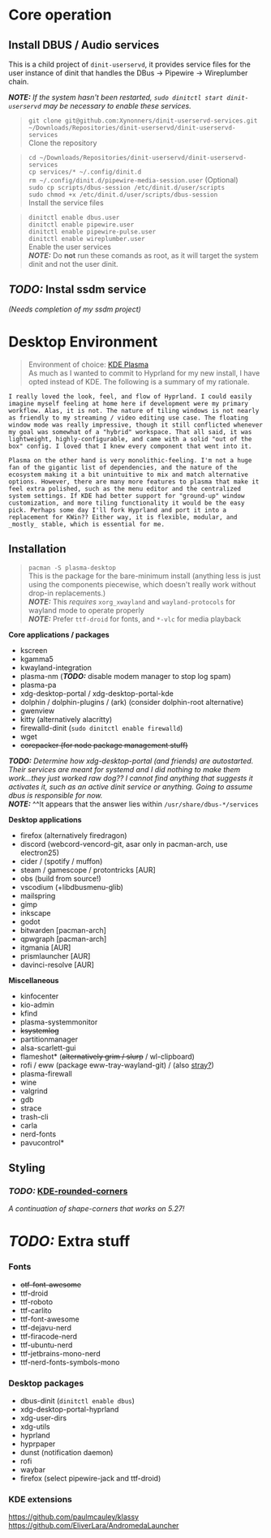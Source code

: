 # Core operation
## Install DBUS / Audio services
This is a child project of `dinit-userservd`, it provides service files for the user instance of dinit that handles the DBus -> Pipewire -> Wireplumber chain.

_**NOTE:** If the system hasn't been restarted, `sudo dinitctl start dinit-userservd` may be necessary to enable these services._

> `git clone git@github.com:Xynonners/dinit-userservd-services.git ~/Downloads/Repositories/dinit-userservd/dinit-userservd-services`  
Clone the repository  

> `cd ~/Downloads/Repositories/dinit-userservd/dinit-userservd-services`  
> `cp services/* ~/.config/dinit.d`  
> `rm ~/.config/dinit.d/pipewire-media-session.user` (Optional)  
> `sudo cp scripts/dbus-session /etc/dinit.d/user/scripts`  
> `sudo chmod +x /etc/dinit.d/user/scripts/dbus-session`  
Install the service files

> `dinitctl enable dbus.user`  
> `dinitctl enable pipewire.user`  
> `dinitctl enable pipewire-pulse.user`  
> `dinitctl enable wireplumber.user`  
Enable the user services  
_**NOTE:**_ Do **not** run these comands as root, as it will target the system dinit and not the user dinit.  

## _**TODO:**_ Instal ssdm service
_(Needs completion of my ssdm project)_

# Desktop Environment
> Environment of choice: [KDE Plasma](https://kde.org/plasma-desktop/)  
As much as I wanted to commit to Hyprland for my new install, I have opted instead of KDE. The following is a summary of my rationale.  

    I really loved the look, feel, and flow of Hyprland. I could easily imagine myself feeling at home here if development were my primary workflow. Alas, it is not. The nature of tiling windows is not nearly as friendly to my streaming / video editing use case. The floating window mode was really impressive, though it still conflicted whenever my goal was somewhat of a "hybrid" workspace. That all said, it was lightweight, highly-configurable, and came with a solid "out of the box" config. I loved that I knew every component that went into it.  

    Plasma on the other hand is very monolithic-feeling. I'm not a huge fan of the gigantic list of dependencies, and the nature of the ecosystem making it a bit unintuitive to mix and match alternative options. However, there are many more features to plasma that make it feel extra polished, such as the menu editor and the centralized system settings. If KDE had better support for "ground-up" window customization, and more tiling functionality it would be the easy pick. Perhaps some day I'll fork Hyprland and port it into a replacement for KWin?? Either way, it is flexible, modular, and _mostly_ stable, which is essential for me.

## Installation
> `pacman -S plasma-desktop`  
This is the package for the bare-minimum install (anything less is just using the components piecewise, which doesn't really work without drop-in replacements.)  
_**NOTE:**_ This _requires_ `xorg_xwayland` and `wayland-protocols` for wayland mode to operate properly  
_**NOTE:**_ Prefer `ttf-droid` for fonts, and `*-vlc` for media playback  

**Core applications / packages**  
- kscreen
- kgamma5
- kwayland-integration
- plasma-nm (_**TODO:**_ disable modem manager to stop log spam)
- plasma-pa
- xdg-desktop-portal / xdg-desktop-portal-kde  
- dolphin / dolphin-plugins / (ark) (consider dolphin-root alternative)
- gwenview
- kitty (alternatively alacritty)
- firewalld-dinit (`sudo dinitctl enable firewalld`)
- wget
- ~~corepacker (for node package management stuff)~~

_**TODO:** Determine how xdg-desktop-portal (and friends) are autostarted. Their services are meant for systemd and I did nothing to make them work...they just worked raw dog?? I cannot find anything that suggests it activates it, such as an active dinit service or anything. Going to assume dbus is responsible for now._  
_**NOTE:**_ ^^It appears that the answer lies within `/usr/share/dbus-*/services`  

**Desktop applications**  
- firefox (alternatively firedragon)
- discord (webcord-vencord-git, asar only in pacman-arch, use electron25)
- cider / (spotify / muffon)
- steam / gamescope / protontricks [AUR]
- obs (build from source!)
- vscodium (+libdbusmenu-glib)
- mailspring
- gimp
- inkscape
- godot
- bitwarden [pacman-arch]
- qpwgraph [pacman-arch]
- itgmania [AUR]
- prismlauncher [AUR]
- davinci-resolve [AUR]

**Miscellaneous**  
- kinfocenter
- kio-admin
- kfind
- plasma-systemmonitor
- ~~ksystemlog~~
- partitionmanager
- alsa-scarlett-gui
- flameshot* (~~alternatively grim / slurp~~ / wl-clipboard)
- rofi / eww (package eww-tray-wayland-git) / (also [stray?](https://github.com/oknozor/stray))
- plasma-firewall
- wine
- valgrind
- gdb
- strace
- trash-cli
- carla
- nerd-fonts
- pavucontrol*

## Styling
### _**TODO:**_ [KDE-rounded-corners](https://github.com/matinlotfali/KDE-Rounded-Corners)  
_A continuation of shape-corners that works on 5.27!_  

# _**TODO:**_ Extra stuff
### Fonts
- ~~otf-font-awesome~~
- ttf-droid
- ttf-roboto
- ttf-carlito
- ttf-font-awesome
- ttf-dejavu-nerd
- ttf-firacode-nerd
- ttf-ubuntu-nerd
- ttf-jetbrains-mono-nerd
- ttf-nerd-fonts-symbols-mono

### Desktop packages
- dbus-dinit (`dinitctl enable dbus`)
- xdg-desktop-portal-hyprland
- xdg-user-dirs
- xdg-utils
- hyprland
- hyprpaper
- dunst (notification daemon)
- rofi
- waybar
- firefox (select pipewire-jack and ttf-droid)

### KDE extensions
https://github.com/paulmcauley/klassy  
https://github.com/EliverLara/AndromedaLauncher  
